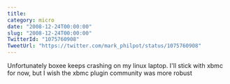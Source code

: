 ```yaml
---
title: 
category: micro
date: "2008-12-24T00:00:00"
slug: "2008-12-24T00:00:00"
TwitterId: "1075760908"
TweetUrl: "https://twitter.com/mark_philpot/status/1075760908"
---
```


Unfortunately boxee keeps crashing on my linux laptop. I'll stick with xbmc for
now, but I wish the xbmc plugin community was more robust
